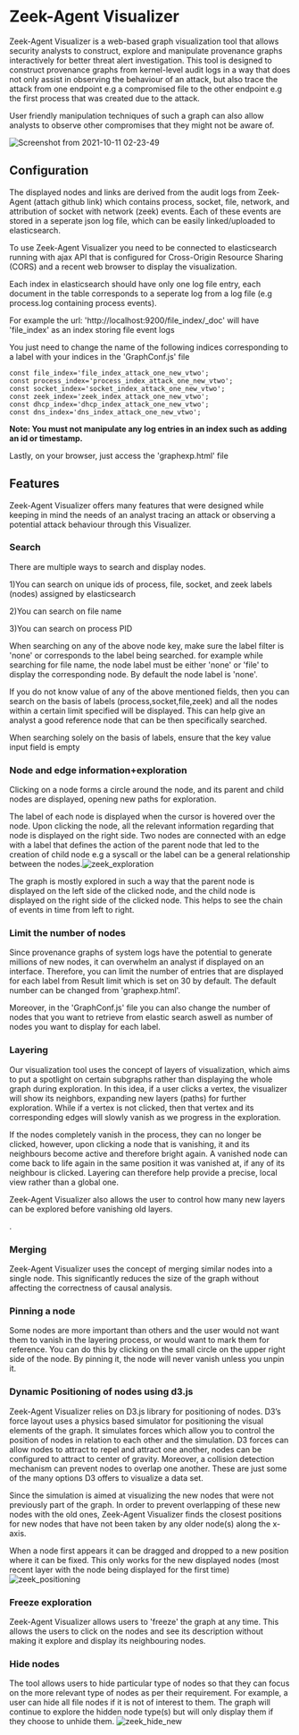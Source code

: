 # Zeek-Agent Visualizer
Zeek-Agent Visualizer is a web-based graph visualization tool that allows security analysts to construct, explore and manipulate provenance graphs
interactively for better threat alert investigation. This tool is designed to construct provenance graphs from kernel-level audit logs in a way that does not only assist in observing the behaviour of an attack, but also trace the attack from one endpoint e.g a compromised file to the other endpoint e.g the first process that was created due to the attack.

User friendly manipulation techniques of such a graph can also allow analysts to observe other compromises that they might not be aware of.

![Screenshot from 2021-10-11 02-23-49](https://user-images.githubusercontent.com/74818361/136713413-8bb80f50-b16b-44e1-b905-3c63986081e9.png)




## Configuration

The displayed nodes and links are derived from the audit logs from Zeek-Agent (attach github link) which contains process, socket, file, network, and attribution of socket with network (zeek) events. Each of these events are stored in a seperate json log file, which can be easily linked/uploaded to elasticsearch.

To use Zeek-Agent Visualizer you need to be connected to elasticsearch running with ajax API that is configured for Cross-Origin Resource Sharing (CORS) and a recent web browser to display the visualization. 

Each index in elasticsearch should have only one log file entry, each document in the table corresponds to a seperate log from a log file (e.g process.log containing process events).

For example the url: 'http://localhost:9200/file_index/_doc' will have 'file_index' as an index storing file event logs

You just need to change the name of the following indices corresponding to a label with your indices in the 'GraphConf.js' file
```
const file_index='file_index_attack_one_new_vtwo';
const process_index='process_index_attack_one_new_vtwo';
const socket_index='socket_index_attack_one_new_vtwo';
const zeek_index='zeek_index_attack_one_new_vtwo';
const dhcp_index='dhcp_index_attack_one_new_vtwo';
const dns_index='dns_index_attack_one_new_vtwo';

```

**Note: You must not manipulate any log entries in an index such as adding an id or timestamp.**

Lastly, on your browser, just access the 'graphexp.html' file

## Features

Zeek-Agent Visualizer offers many features that were designed while keeping in mind the needs of an analyst tracing an attack or observing a potential attack behaviour through this Visualizer.

### Search
There are multiple ways to search and display nodes.

1)You can search on unique ids of process, file, socket, and zeek labels (nodes) assigned by elasticsearch

2)You can search on file name

3)You can search on process PID

When searching on any of the above node key, make sure the label filter is 'none' or corresponds to the label being searched. for example while searching for file name, the node label must be either 'none' or 'file' to display the corresponding node. By default the node label is 'none'.

If you do not know value of any of the above mentioned fields, then you can search on the basis of labels (process,socket,file,zeek) and all the nodes within a certain limit specified will be displayed. This can help give an analyst a good reference node that can be then specifically searched.

When searching solely on the basis of labels, ensure that the key value input field is empty

### Node and edge information+exploration
Clicking on a node forms a circle around the node, and its parent and child nodes are displayed, opening new paths for exploration.

The label of each node is displayed when the cursor is hovered over the node. Upon clicking the node, all the relevant information regarding that node is displayed on the right side. Two nodes are connected with an edge with a label that defines the action of the parent node that led to the creation of child node e.g a syscall or the label can be a general relationship between the nodes.![zeek_exploration](https://user-images.githubusercontent.com/74818361/136701050-fe5b5d85-2ce9-4f23-8aa2-dcc842f6a819.gif)


The graph is mostly explored in such a way that the parent node is displayed on the left side of the clicked node, and the child node is displayed on the right side of the clicked node. This helps to see the chain of events in time from left to right.


### Limit the number of nodes
Since provenance graphs of system logs have the potential to generate millions of new nodes, it can overwhelm an analyst if displayed on an interface. Therefore, you can limit the number of entries that are displayed for each label from Result limit which is set on 30 by default. The default number can be changed from 'graphexp.html'.

Moreover, in the 'GraphConf.js' file you can also change the number of nodes that you want to retrieve from elastic search aswell as number of nodes you want to display for each label.

### Layering
 

Our visualization tool uses the concept of layers of visualization, which aims to put a spotlight on certain subgraphs rather than displaying the
whole graph during exploration. In this idea, if a user clicks a vertex, the visualizer will show
its neighbors, expanding new layers (paths) for further exploration. While if a vertex is not
clicked, then that vertex and its corresponding edges will slowly vanish as we progress in the exploration.

If the nodes completely vanish in the process, they can no longer be clicked, however, upon clicking a node that is vanishing, it and its neighbours become active and therefore bright again. A vanished node can come back to life again in the same position it was vanished at, if any of its neighbour is clicked. Layering can therefore help provide a precise, local view rather than a global one.

Zeek-Agent Visualizer also allows the user to control how many new layers can be explored before vanishing old layers.

.
### Merging

Zeek-Agent Visualizer uses the concept of merging similar nodes into a single node. This significantly
reduces the size of the graph without affecting the correctness of causal analysis.

### Pinning a node

Some nodes are more important than others and the user would not want them to vanish in the layering process, or would want to mark them for reference. You can do this by clicking on the small circle on the upper right side of the node. By pinning it, the node will never vanish unless you unpin it.


### Dynamic Positioning of nodes using d3.js

Zeek-Agent Visualizer relies on D3.js library for positioning of nodes. D3’s force layout uses a physics based simulator for positioning the visual elements of the graph. It simulates forces which allow you to control the position of nodes in relation to each other and the simulation. D3 forces can allow nodes to attract to repel and attract one another, nodes can be configured to attract to center of gravity. Moreover, a collision detection mechanism can prevent nodes to overlap one another. These are just some of the many options D3 offers to visualize a data set.

Since the simulation is aimed at visualizing the new nodes that were not previously part of the graph. In order to prevent overlapping of these new nodes with the old ones, Zeek-Agent Visualizer finds the closest positions for new nodes that have not been taken by any older node(s) along the x-axis.

When a node first appears it can be dragged and dropped to a new position where it can be fixed. This only works for the new displayed nodes (most recent layer with the node being displayed for the first time)
![zeek_positioning](https://user-images.githubusercontent.com/74818361/136704279-d92b01e9-35df-4a66-ae41-dd2914d45726.gif)





### Freeze exploration

Zeek-Agent Visualizer allows users to 'freeze' the graph at any time. This allows the users to click on the nodes and see its description without making it explore and display its neighbouring nodes.

### Hide nodes


The tool allows users to hide particular type of nodes so that they can focus on the more relevant type of nodes as per their requirement. For example, a user can hide all file nodes if it is not of interest to them. The graph will continue to explore the hidden node type(s) but will only display them if they choose to unhide them.
![zeek_hide_new](https://user-images.githubusercontent.com/74818361/136712610-2586977b-a47d-4565-90dc-f0fa06404266.gif)






